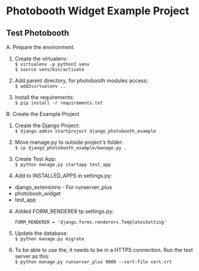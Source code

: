 Photobooth Widget Example Project
=================================

Test Photobooth
---------------
A. Prepare the environment.

1. Create the virtualenv:  
   `$ virtualenv -p python3 venv`  
   `$ source venv/bin/activate`

2. Add parent directory, for photobooth modules access:  
   `$ add2virtualenv ..`

3. Install the requirements:  
   `$ pip install -r requirements.txt`

B. Create the Example Project

1. Create the Django Project:  
   `$ django-admin startproject django_photobooth_example`
   
2. Move manage.py to outside project's folder:  
   `$ cp django_photobooth_example/manage.py .`

2. Create Test App:  
   `$ python manage.py startapp test_app`

3. Add to INSTALLED_APPS in settings.py:  
 * django_extensions - For runserver_plus
 * photobooh_widget
 * test_app
 
4. Added FORM_RENDERER tp settings.py:  
 
       FORM_RENDERER = 'django.forms.renderers.TemplatesSetting'

4. Update the database:  
  `$ python manage.py migrate`

5.  To be able to use the, it needs to be in a HTTPS connection. Run the
    test server as this:  
    `$ python manage.py runserver_plus 9000 --cert-file cert.crt`

